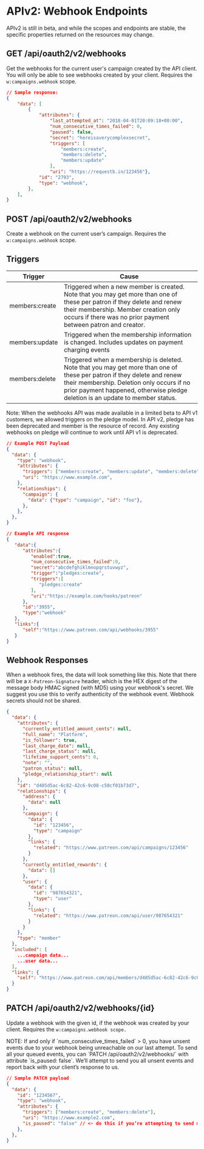 # APIv2: Webhook Endpoints

<aside class="aside">
APIv2 is still in beta, and while the scopes and endpoints are stable, the specific properties returned on the resources may change.
</aside>

## GET /api/oauth2/v2/webhooks

Get the webhooks for the current user's campaign created by the API client. You will only be able to see webhooks created by your client. Requires the `w:campaigns.webhook` scope.

```json
// Sample response:
{
    "data": [
        {
            "attributes": {
                "last_attempted_at": "2018-04-01T20:09:18+00:00",
                "num_consecutive_times_failed": 0,
                "paused": false,
                "secret": "hereisaverycomplexsecret",
                "triggers": [
                    "members:create",
                    "members:delete",
                    "members:update"
                ],
                "uri": "https://requestb.in/123456"},
            "id": "2793",
            "type": "webhook",
        },
    ],
}
```

## POST /api/oauth2/v2/webhooks
Create a webhook on the current user’s campaign. Requires the `w:campaigns.webhook` scope.

## Triggers

Trigger | Cause
------- | -----
members:create | Triggered when a new member is created. Note that you may get more than one of these per patron if they delete and renew their membership. Member creation only occurs if there was no prior payment between patron and creator.
members:update | Triggered when the membership information is changed. Includes updates on payment charging events
members:delete | Triggered when a membership is deleted. Note that you may get more than one of these per patron if they delete and renew their membership. Deletion only occurs if no prior payment happened, otherwise pledge deletion is an update to member status.

<aside class="notice">
Note: When the webhooks API was made available in a limited beta to API v1 customers, we allowed triggers on the pledge model. In API v2, pledge has been deprecated and member is the resource of record. Any existing webhooks on pledge will continue to work until API v1 is deprecated.
</aside>

```json
// Example POST Payload
{
  "data": {
    "type": "webhook",
    "attributes": {
      "triggers": ["members:create", "members:update", "members:delete"],
      "uri": "https://www.example.com",
    },
    "relationships": {
      "campaign": {
        "data": {"type": "campaign", "id": "foo"},
      },
    },
  },
}

// Example API response
{  
   "data":{  
      "attributes":{  
         "enabled":true,
         "num_consecutive_times_failed":0,
         "secret":"abcdefghiklmnopqrstuvwyz",
         "trigger":"pledges:create",
         "triggers":[  
            "pledges:create"
         ],
         "uri":"https://example.com/hooks/patreon"
      },
      "id":"3955",
      "type":"webhook"
   },
   "links":{  
      "self":"https://www.patreon.com/api/webhooks/3955"
   }
}
```

## Webhook Responses

When a webhook fires, the data will look something like this. Note that there will be a `X-Patreon-Signature` header, which is the HEX digest of the message body HMAC signed (with MD5) using your webhook's secret. We suggest you use this to verify authenticity of the webhook event. Webhook secrets should not be shared.

```json
{
  "data": {
    "attributes": {
      "currently_entitled_amount_cents": null,
      "full_name": "Platform",
      "is_follower": true,
      "last_charge_date": null,
      "last_charge_status": null,
      "lifetime_support_cents": 0,
      "note": "",
      "patron_status": null,
      "pledge_relationship_start": null
    },
    "id": "d485d5ac-6c82-42c6-9c08-c50cf01b73d7",
    "relationships": {
      "address": {
        "data": null
      },
      "campaign": {
        "data": {
          "id": "123456",
          "type": "campaign"
        },
        "links": {
          "related": "https://www.patreon.com/api/campaigns/123456"
        }
      },
      "currently_entitled_rewards": {
        "data": []
      },
      "user": {
        "data": {
          "id": "987654321",
          "type": "user"
        },
        "links": {
          "related": "https://www.patreon.com/api/user/987654321"
        }
      }
    },
    "type": "member"
  },
  "included": [
    ...campaign data...
    ...user data...
  ],
  "links": {
    "self": "https://www.patreon.com/api/members/d485d5ac-6c82-42c6-9c08-c50cf01b73d7"
  }
}
```

## PATCH /api/oauth2/v2/webhooks/{id}

Update a webhook with the given id, if the webhook was created by your client. Requires the `w:campaigns.webhook scope.`

<aside class="notice">
NOTE: If and only if `num_consecutive_times_failed` > 0, you have unsent events due to your webhook being unreachable on our last attempt. To send all your queued events, you can `PATCH /api/oauth2/v2/webhooks/<webhook_id>` with attribute `is_paused: false`. We’ll attempt to send you all unsent events and report back with your client’s response to us.
</aside>

```json
// Sample PATCH payload
{
  "data": {
    "id": "1234567",
    "type": "webhook",
    "attributes": {
      "triggers": ["members:create", "members:delete"],
      "uri": "https://www.example2.com",
      "is_paused": "false" // <- do this if you’re attempting to send missed events, see NOTE in Example Webhook Payload
    },
  },
}
```
